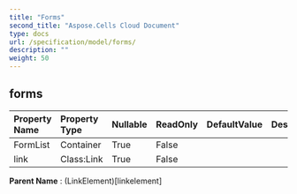 ```yaml
---
title: "Forms"
second_title: "Aspose.Cells Cloud Document"
type: docs
url: /specification/model/forms/
description: ""
weight: 50
---
```


## **forms**

 

| Property Name | Property Type | Nullable |  ReadOnly | DefaultValue | Description | 
| :- | :- | :- |:- |  :- | :- |
| FormList | Container | True |  False |  |  |  
| link | Class:Link | True |  False |  |  |  

**Parent Name** : (LinkElement)[linkelement]

